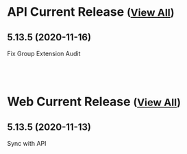 
# API Current Release <small>([View All](/API.md))</small>
## 5.13.5 (2020-11-16)
Fix Group Extension Audit

<br><br>
# Web Current Release <small>([View All](/Web.md))</small>
## 5.13.5 (2020-11-13)
Sync with API

  